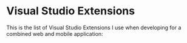 # Visual Studio Extensions

This is the list of Visual Studio Extensions I use when developing for a combined web and mobile application:

